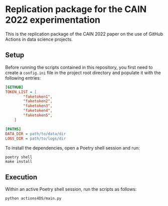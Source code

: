 # Replication package for the CAIN 2022 experimentation

This is the replication package of the CAIN 2022 paper on the use of GitHub Actions in data science projects.

## Setup

Before running the scripts contained in this repository, you first need to create a `config.ini` file in the project root directory and populate it with the following entries:

```ini
[GITHUB]
TOKEN_LIST = [
        "faketoken1",
        "faketoken2",
        "faketoken3",
        "faketoken4",
        "faketoken5",
    ]

[PATHS]
DATA_DIR = path/to/data/dir
LOGS_DIR = path/to/logs/dir
```

To install the dependencies, open a Poetry shell session and run:

```shell
poetry shell
make install
```

## Execution

Within an active Poetry shell session, run the scripts as follows:

```shell
python actions4DS/main.py
```
